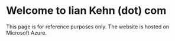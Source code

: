 # Welcome to Iian Kehn (dot) com
This page is for reference purposes only. The website is hosted on Microsoft Azure.

